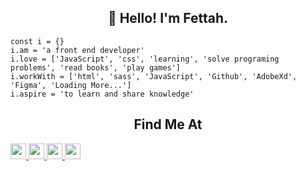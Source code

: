 <h2 align="center">👋 Hello! I'm Fettah.</h2>  

```
const i = {}
i.am = 'a front end developer'
i.love = ['JavaScript', 'css', 'learning', 'solve programing problems', 'read books', 'play games']
i.workWith = ['html', 'sass', 'JavaScript', 'Github', 'AdobeXd', 'Figma', 'Loading More...']
i.aspire = 'to learn and share knowledge'
```

<h2 align="center">Find Me At </h2>
<p>
    <a href="https://twitter.com/Fettah_Aud">
        <img src="https://img.shields.io/badge/twitter-%231DA1F2.svg?&style=for-the-badge&logo=twitter&logoColor=white" height=25>
    </a>
    <a href="https://www.linkedin.com/in/fettah-aud/">
        <img src="https://img.shields.io/badge/linkedin-%230077B5.svg?&style=for-the-badge&logo=linkedin&logoColor=white" height=25>
    </a>
    <a href="https://www.instagram.com/fettahaud/">
        <img src="https://img.shields.io/badge/instagram-%23E4405F.svg?&style=for-the-badge&logo=instagram&logoColor=white" height=25>
    </a>
    <a href="https://www.facebook.com/FettahAud">
      <img src="https://play-lh.googleusercontent.com/5pZMqQYClc5McEjaISPkvhF8pDmlbLqraTMwk1eeqTlnUSjVxPCq-MItIrJPJGe7xW4" height=25>
    </a>
</p>
